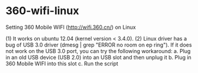 360-wifi-linux
==============

Setting 360 Mobile WIFI (http://wifi.360.cn/) on Linux

(1) It works on ubuntu 12.04 (kernel version < 3.4.0).
(2) Linux driver has a bug of USB 3.0 driver (dmesg | grep "ERROR no room on ep ring"). If it does not work on the USB 3.0 port, you can try the following workaround:
        a. Plug in an old USB device (USB 2.0) into an USB slot and then unplug it
        b. Plug in 360 Mobile WIFI into this slot
        c. Run the script
